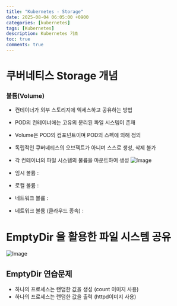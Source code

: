 ```yaml
---
title: "Kubernetes - Storage"
date: 2025-08-04 06:05:00 +0900
categories: [kubernetes]
tags: [Kubernetes]
description: Kubernetes 기초
toc: true
comments: true
---
```


# 쿠버네티스 Storage 개념

### 불륨(Volume)

- 컨테이너가 외부 스토리지에 엑세스하고 공유하는 방법
- POD의 컨테이너에는 고유의 분리된 파일 시스템이 존재
- Volume은 POD의 컴포넌트이며 POD의 스펙에 의해 정의
- 독립적인 쿠버네티스의 오브젝트가 아니며 스스로 생성, 삭제 불가
- 각 컨테이너의 파일 시스템의 불륨을 마운트하여 생성
![Image](https://prod-files-secure.s3.us-west-2.amazonaws.com/e6db513d-ec54-40ff-aa74-2487b0bcfe15/d08779ff-3c8c-4b96-8118-7844ca4a7e40/Untitled.png?X-Amz-Algorithm=AWS4-HMAC-SHA256&X-Amz-Content-Sha256=UNSIGNED-PAYLOAD&X-Amz-Credential=ASIAZI2LB466TRTZ363L%2F20250805%2Fus-west-2%2Fs3%2Faws4_request&X-Amz-Date=20250805T002714Z&X-Amz-Expires=3600&X-Amz-Security-Token=IQoJb3JpZ2luX2VjEBcaCXVzLXdlc3QtMiJGMEQCIEqVzZjZxFeuI%2FdLAv%2Fn6neFHbeVEszttuwyYqNAAXEKAiAcf0zrMF0JKy0H8kTa%2FoqshUesRS%2F0vStUe2geaeZyCCr%2FAwhQEAAaDDYzNzQyMzE4MzgwNSIMaMk4oYwd%2F4pePDp2KtwDxcjbkB4u4NoKGgbK3N0NLz0LuVfSIornKsqu1GFV9p9x44oK2clkeA4M%2FYD4%2Bw4U%2FZqUlzqVO%2B6xBYiH4PJ9w1D2w4qf3LSln1bi5eD%2Fkj3%2BKoDytUnAeyVRl3kmo2RBUbDAQqmlgic9p2X4bZtVp20fkISoys%2FftTVM2zolGLLCre9L8u1t5HcSBMysPexVPXtN7jOZcQGQPC6gsA6ccfcfPI6bdOhvfachuCt3usfC%2F8VF6%2B2ZK1e2tamvhnYYbVgNXVzfwGZGdCOmD7L8pSiIOn4N3lPjvb7I689vPt5rSnU5ovUJZHy3xYHbJHkR85lUd%2F0zmJB%2F7CEw3q5zhk%2BMBiURAib5yeQmL9DFi9elJpmuGXVdB1QX4O3G%2B9BLa36O4PWjnOgvQZNFDcinKTIwFbRbNtg0R3JA2xpzrhbYe94dEvXG40iunneKdkFLlcrYJHiFjfwEqJTRutk7asxF402ef%2BWHt17SbU1jXo0aWXCgb3hl9CO14HAHtGA0x4owXKoxnYEK6l4MGz8jGsHZlu9ip4FE047g8SSbX7oH3WQByavfYekooFS2aWJYyWyK56S5FkolOUStJOGdDPfSj7TwX13tdkHXnppokc5o2HluPGo87l73ASMwqvTExAY6pgGH%2F5Z2Zj0IC1VXH5ompDDKRKgklHp0Axh%2BzewENMPLTqKQoqnc%2BfuWCmOrpH5EkqjIrjlyAqT471rPSc1URTnA9a0k%2F3Xj342v6Or1%2F56fnLsMitZWHyNolg7KqyVFMom5I0Vdi7hWzH6EZo%2BbOlKUEWX7vFiztn%2FosuXXls5godP06FU5YWM%2B7n6TJp6R1PisoKrcOKd%2FKdpG%2BoN%2Bx%2BAbc5OpaD7B&X-Amz-Signature=17151fa7d4960f7fb131637c964ee0d3c30e55433cb831b8e9c317fe0c8db2db&X-Amz-SignedHeaders=host&x-amz-checksum-mode=ENABLED&x-id=GetObject)

- 임시 볼륨 : 
- 로컬 볼륨 :
- 네트워크 볼륨 :
- 네트워크 볼륨 (클라우드 종속) :
# EmptyDir 을 활용한 파일 시스템 공유

![Image](https://prod-files-secure.s3.us-west-2.amazonaws.com/e6db513d-ec54-40ff-aa74-2487b0bcfe15/0fd040f0-b611-4ac4-887d-76487068320b/Untitled.png?X-Amz-Algorithm=AWS4-HMAC-SHA256&X-Amz-Content-Sha256=UNSIGNED-PAYLOAD&X-Amz-Credential=ASIAZI2LB466TRTZ363L%2F20250805%2Fus-west-2%2Fs3%2Faws4_request&X-Amz-Date=20250805T002714Z&X-Amz-Expires=3600&X-Amz-Security-Token=IQoJb3JpZ2luX2VjEBcaCXVzLXdlc3QtMiJGMEQCIEqVzZjZxFeuI%2FdLAv%2Fn6neFHbeVEszttuwyYqNAAXEKAiAcf0zrMF0JKy0H8kTa%2FoqshUesRS%2F0vStUe2geaeZyCCr%2FAwhQEAAaDDYzNzQyMzE4MzgwNSIMaMk4oYwd%2F4pePDp2KtwDxcjbkB4u4NoKGgbK3N0NLz0LuVfSIornKsqu1GFV9p9x44oK2clkeA4M%2FYD4%2Bw4U%2FZqUlzqVO%2B6xBYiH4PJ9w1D2w4qf3LSln1bi5eD%2Fkj3%2BKoDytUnAeyVRl3kmo2RBUbDAQqmlgic9p2X4bZtVp20fkISoys%2FftTVM2zolGLLCre9L8u1t5HcSBMysPexVPXtN7jOZcQGQPC6gsA6ccfcfPI6bdOhvfachuCt3usfC%2F8VF6%2B2ZK1e2tamvhnYYbVgNXVzfwGZGdCOmD7L8pSiIOn4N3lPjvb7I689vPt5rSnU5ovUJZHy3xYHbJHkR85lUd%2F0zmJB%2F7CEw3q5zhk%2BMBiURAib5yeQmL9DFi9elJpmuGXVdB1QX4O3G%2B9BLa36O4PWjnOgvQZNFDcinKTIwFbRbNtg0R3JA2xpzrhbYe94dEvXG40iunneKdkFLlcrYJHiFjfwEqJTRutk7asxF402ef%2BWHt17SbU1jXo0aWXCgb3hl9CO14HAHtGA0x4owXKoxnYEK6l4MGz8jGsHZlu9ip4FE047g8SSbX7oH3WQByavfYekooFS2aWJYyWyK56S5FkolOUStJOGdDPfSj7TwX13tdkHXnppokc5o2HluPGo87l73ASMwqvTExAY6pgGH%2F5Z2Zj0IC1VXH5ompDDKRKgklHp0Axh%2BzewENMPLTqKQoqnc%2BfuWCmOrpH5EkqjIrjlyAqT471rPSc1URTnA9a0k%2F3Xj342v6Or1%2F56fnLsMitZWHyNolg7KqyVFMom5I0Vdi7hWzH6EZo%2BbOlKUEWX7vFiztn%2FosuXXls5godP06FU5YWM%2B7n6TJp6R1PisoKrcOKd%2FKdpG%2BoN%2Bx%2BAbc5OpaD7B&X-Amz-Signature=599970029ae289141c9cf052992991b246af53ae6cb63b1a3409717d027310a7&X-Amz-SignedHeaders=host&x-amz-checksum-mode=ENABLED&x-id=GetObject)

## EmptyDir 연습문제

- 하나의 프로세스는 랜덤한 값을 생성 (count 이미지 사용)
- 하나의 프로세스는 랜덤한 값을 출력 (httpd이미지 사용)

